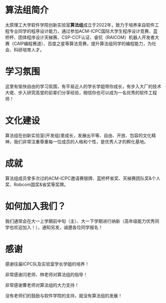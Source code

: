 # 算法组简介
太原理工大学软件学院创新实验室**算法组**成立于2022年，致力于培养来自软件工程专业同学的程序设计能力，通过参加ACM-ICPC国际大学生程序设计竞赛、蓝桥杯、团体程序设计天梯赛、CSP-CCF认证、睿抗（RAICOM）机器人开发者大赛（CAIP编程赛道）、百度之星等算法竞赛，提升算法组同学的编程能力，为社会、科研培育人才。
# 学习氛围
这里有愉快自由的学习氛围，有平易近人的学长学姐带你成长，有步入大厂的技术大佬、步入研究高堂的前辈们分享经验，相信你也可以成为一名优秀的软件工程师！ 
# 文化建设
算法组在创新实验室(开发组)里成长，发展出平等、自由、开放、包容的文化精神，我们非常注重尊重每一位成员的人格和个性，是优秀人才的孵化基地。
# 成就
算法组成员曾多次过的ACM-ICPC邀请赛银牌、蓝桥杯省奖、天梯赛团队奖&个人奖、Robcom国奖&省奖等奖牌。
# 如何加入我们？
我们通常会在大一上学期前中旬（主）、大一下学期进行纳新（高年级能力优秀同学也欢迎加入！），通知另发，诚邀各位同学报名！
# 感谢
感谢往届ICPC队及实验室学长学姐的培养！

非常感谢闫老师、林老师对算法组的指导！

非常感谢曹老师对算法组的大力支持！

没有老师们的鼓励与软件学院的支持，就没有算法组的发展！
